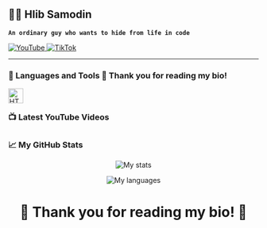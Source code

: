 ## 👨‍💻 Hlib Samodin

**`An ordinary guy who wants to hide from life in code`**

<p align="left">
  <a href="https://www.youtube.com/@">
    <img alt="YouTube" title="Subscribe to my YouTube channel" src="https://custom-icon-badges.demolab.com/badge/YouTube-red.svg?logo=video&logoColor=white&style=flat-square"/>
  </a>

  <a  href="https://www.tiktok.com/@norvin.tt?_t=ZG-8sleWFJBQyu&_r=1">
    <img alt="TikTok" title="TikTok Channel" src="https://custom-icon-badges.demolab.com/badge/TikTok-gray.svg?logo=tiktok-bro-2024&logoColor=white&style=flat-square"/>
  </a> 
</p>

---

### 🧰 Languages and Tools 🙏 Thank you for reading my bio!

<img align="left" alt="HTML" width="30px" style="padding-right:10px;" src="https://cdn.jsdelivr.net/gh/devicons/devicon/icons/html5/html5-plain.svg" />

<br />


##      
### 📺 Latest YouTube Videos
##    

<!-- BEGIN YOUTUBE-CARDS -->

<!-- END YOUTUBE-CARDS -->

### 📈 My GitHub Stats
<p align="center">
  <img src="https://github-readme-stats.vercel.app/api?username=HlibSamodin&theme=tokyonight&show" alt="My stats">
</p>
<p align="center">
  <img src="https://github-readme-stats.vercel.app/api/top-langs/?username=HlibSamodin&theme=tokyonight&show" alt="My languages">
</p>

<h1><p align="center"> <b> 🙏 Thank you for reading my bio! 🙏 </b> </p></h1>
